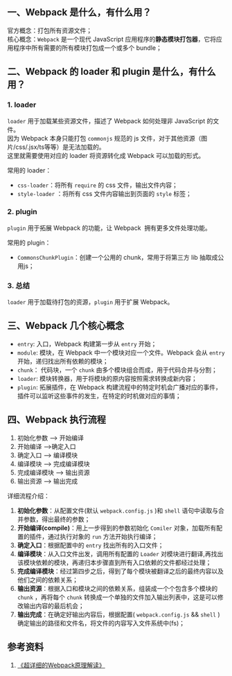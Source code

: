 
## 一、Webpack 是什么，有什么用？

官方概念：打包所有资源文件；   
核心概念：`Webpack` 是一个现代 JavaScript 应用程序的**静态模块打包器**，它将应用程序中所有需要的所有模块打包成一个或多个 bundle；   


## 二、Webpack 的 loader 和 plugin 是什么，有什么用？

### 1. loader
`loader` 用于加载某些资源文件，描述了 Webpack 如何处理非 JavaScript 的文件。    
因为 Webpack 本身只能打包 `commonjs` 规范的 js 文件，对于其他资源（图片/css/.jsx/ts等等）是无法加载的。    
这里就需要使用对应的 loader 将资源转化成 Webpack 可以加载的形式。  

常用的 loader：   
* `css-loader`：将所有 `require` 的 css 文件，输出文件内容；   
* `style-loader` ：将所有 css 文件内容输出到页面的 `style` 标签；   

### 2. plugin
`plugin` 用于拓展 Webpack 的功能，让 Webpack  拥有更多文件处理功能。   

常用的 plugin：   
* `CommonsChunkPlugin`：创建一个公用的 chunk，常用于将第三方 lib 抽取成公用js；   

### 3. 总结

`loader` 用于加载待打包的资源，`plugin` 用于扩展 Webpack。   

## 三、Webpack 几个核心概念

* `entry`: 入口，Webpack 构建第一步从 `entry` 开始；
* `module`: 模块，在 Webpack 中一个模块对应一个文件。Webpack 会从 `entry` 开始，递归找出所有依赖的模块；
* `chunk`： 代码块，一个 `chunk` 由多个模块组合而成，用于代码合并与分割；
* `loader`: 模块转换器，用于将模块的原内容按照需求转换成新内容；
* `plugin`: 拓展插件，在 Webpack 构建流程中的特定时机会广播对应的事件，插件可以监听这些事件的发生，在特定的时机做对应的事情；

## 四、Webpack 执行流程

1. 初始化参数 --> 开始编译 
2. 开始编译 -->确定入口 
3. 确定入口 --> 编译模块
4. 编译模块 --> 完成编译模块
5. 完成编译模块 --> 输出资源
6. 输出资源 --> 输出完成

详细流程介绍：

1. **初始化参数**：从配置文件(默认 `webpack.config.js` )和 `shell` 语句中读取与合并参数，得出最终的参数；
2. **开始编译(compile)**：用上一步得到的参数初始化 `Comiler` 对象，加载所有配置的插件，通过执行对象的 `run` 方法开始执行编译；
3. **确定入口**：根据配置中的 `entry` 找出所有的入口文件；
4. **编译模块**：从入口文件出发，调用所有配置的 `Loader` 对模块进行翻译,再找出该模块依赖的模块，再递归本步骤直到所有入口依赖的文件都经过处理；
5. **完成编译模块**：经过第四步之后，得到了每个模块被翻译之后的最终内容以及他们之间的依赖关系；
6. **输出资源**：根据入口和模块之间的依赖关系，组装成一个个包含多个模块的 `chunk` ，再将每个 `chunk` 转换成一个单独的文件加入输出列表中，这是可以修改输出内容的最后机会；
7. **输出完成**：在确定好输出内容后，根据配置( `webpack.config.js` && `shell` )确定输出的路径和文件名，将文件的内容写入文件系统中(fs)；

## 参考资料

1. [《超详细的Webpack原理解读》](https://segmentfault.com/a/1190000017890529)




